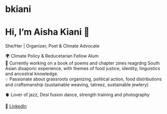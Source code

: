 # bkiani
# Hi, I’m Aisha Kiani 👋  
She/Her | Organizer, Poet & Climate Advocate  

🌍 Climate Policy & Reducetarian Fellow Alum  
🪷 Currently working on a book of poems and chapter zines reagrdng South Asian disaporic experience, with themes of food justice, identity, linguistics and ancestral knowledge.   
💡 Passionate about grassroots organizing, political action, food distributions and craftsmanship (sustainable weaving, tatreez, sustainable jewlery)

🫀 Lover of jazz, Desi fusion dance, strength training and photography

🔗 [LinkedIn](https://www.linkedin.com/in/YOURUSERNAME)  
